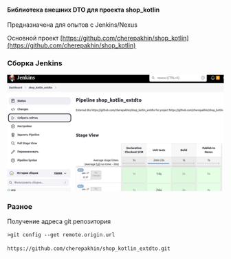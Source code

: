 #### Библиотека внешних DTO для проекта shop_kotlin

Предназначена для опытов с Jenkins/Nexus

Основной проект [https://github.com/cherepakhin/shop_kotlin](https://github.com/cherepakhin/shop_kotlin)

### Сборка Jenkins

![Сборка Jenkins](https://github.com/cherepakhin/shop_kotlin_extdto/blob/main/doc/jenkins_pipeline.png)

### Разное

Получение адреса git репозитория

````shell
>git config --get remote.origin.url

https://github.com/cherepakhin/shop_kotlin_extdto.git

````
